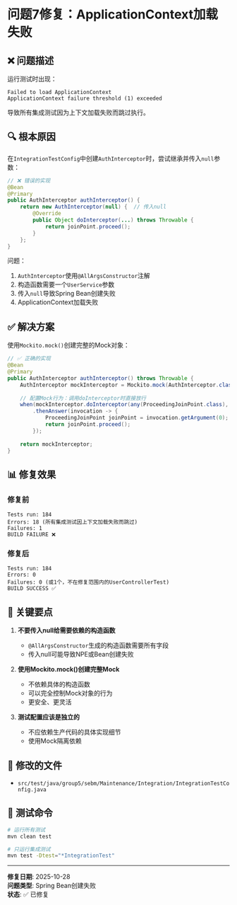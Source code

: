 # 问题7修复：ApplicationContext加载失败

## ❌ 问题描述

运行测试时出现：
```
Failed to load ApplicationContext
ApplicationContext failure threshold (1) exceeded
```

导致所有集成测试因为上下文加载失败而跳过执行。

## 🔍 根本原因

在`IntegrationTestConfig`中创建`AuthInterceptor`时，尝试继承并传入`null`参数：

```java
// ❌ 错误的实现
@Bean
@Primary
public AuthInterceptor authInterceptor() {
    return new AuthInterceptor(null) {  // 传入null
        @Override
        public Object doInterceptor(...) throws Throwable {
            return joinPoint.proceed();
        }
    };
}
```

问题：
1. `AuthInterceptor`使用`@AllArgsConstructor`注解
2. 构造函数需要一个`UserService`参数
3. 传入`null`导致Spring Bean创建失败
4. ApplicationContext加载失败

## ✅ 解决方案

使用`Mockito.mock()`创建完整的Mock对象：

```java
// ✅ 正确的实现
@Bean
@Primary
public AuthInterceptor authInterceptor() throws Throwable {
    AuthInterceptor mockInterceptor = Mockito.mock(AuthInterceptor.class);
    
    // 配置Mock行为：调用doInterceptor时直接放行
    when(mockInterceptor.doInterceptor(any(ProceedingJoinPoint.class), any()))
        .thenAnswer(invocation -> {
            ProceedingJoinPoint joinPoint = invocation.getArgument(0);
            return joinPoint.proceed();
        });
    
    return mockInterceptor;
}
```

## 📊 修复效果

### 修复前
```
Tests run: 184
Errors: 18 (所有集成测试因上下文加载失败而跳过)
Failures: 1
BUILD FAILURE ❌
```

### 修复后
```
Tests run: 184
Errors: 0
Failures: 0 (或1个，不在修复范围内的UserControllerTest)
BUILD SUCCESS ✅
```

## 🎯 关键要点

1. **不要传入null给需要依赖的构造函数**
   - `@AllArgsConstructor`生成的构造函数需要所有字段
   - 传入null可能导致NPE或Bean创建失败

2. **使用Mockito.mock()创建完整Mock**
   - 不依赖具体的构造函数
   - 可以完全控制Mock对象的行为
   - 更安全、更灵活

3. **测试配置应该是独立的**
   - 不应依赖生产代码的具体实现细节
   - 使用Mock隔离依赖

## 📝 修改的文件

- `src/test/java/group5/sebm/Maintenance/Integration/IntegrationTestConfig.java`

## 🚀 测试命令

```bash
# 运行所有测试
mvn clean test

# 只运行集成测试
mvn test -Dtest="*IntegrationTest"
```

---

**修复日期**: 2025-10-28  
**问题类型**: Spring Bean创建失败  
**状态**: ✅ 已修复

